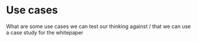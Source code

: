 # Use cases

What are some use cases we can test our thinking against / that we can use a case study for the whitepaper
